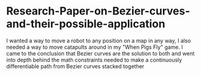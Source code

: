 # Research-Paper-on-Bezier-curves-and-their-possible-application
I wanted a way to move a robot to any position on a map in any way, I also needed a way to move catapults around in my "When Pigs Fly" game. I came to the conclusion that Bezier curves are the solution to both and went into depth behind the math constraints needed to make a continuously differentiable path from Bezier curves stacked together
